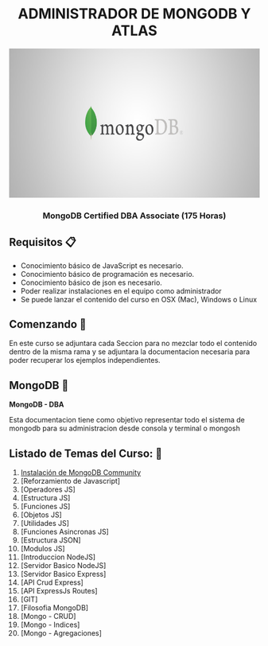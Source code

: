 <div align="center">
  <h1>ADMINISTRADOR DE MONGODB Y ATLAS</h1>
  <img src="./assets/mongodb-logo.jpg" alt="vue logo" height="300px">
  <h3 style="font-weight:bold;" >MongoDB Certified DBA Associate (175 Horas)</h3>
  <h5></h5>
</div>

## Requisitos :clipboard:

*   Conocimiento básico de JavaScript es necesario.
*   Conocimiento básico de programación es necesario.
*   Conocimiento básico de json es necesario.
*   Poder realizar instalaciones en el equipo como administrador
*   Se puede lanzar el contenido del curso en OSX (Mac), Windows o Linux


## Comenzando 🚀 

<p>En este curso se adjuntara cada Seccion para no mezclar todo el contenido dentro de la misma rama y se adjuntara la documentacion necesaria para poder recuperar los ejemplos independientes.</p>

## MongoDB :gem:
**MongoDB - DBA**
<p>Esta documentacion tiene como objetivo representar todo el sistema de mongodb para su administracion desde consola y terminal o mongosh</p>

## Listado de Temas del Curso: 💯
01. [Instalación de MongoDB Community](./01-Instalacion_mongodb_community/readme.md)
02. [Reforzamiento de Javascript]
03. [Operadores JS]
04. [Estructura JS]
05. [Funciones JS]
06. [Objetos JS]
07. [Utilidades JS]
08. [Funciones Asincronas JS]
09. [Estructura JSON]
10. [Modulos JS]
11. [Introduccion NodeJS]
12. [Servidor Basico NodeJS]
13. [Servidor Basico Express]
14. [API Crud Express]
15. [API ExpressJs Routes]
16. [GIT]
17. [Filosofia MongoDB]
18. [Mongo - CRUD]
19. [Mongo - Indices]
20. [Mongo - Agregaciones]
